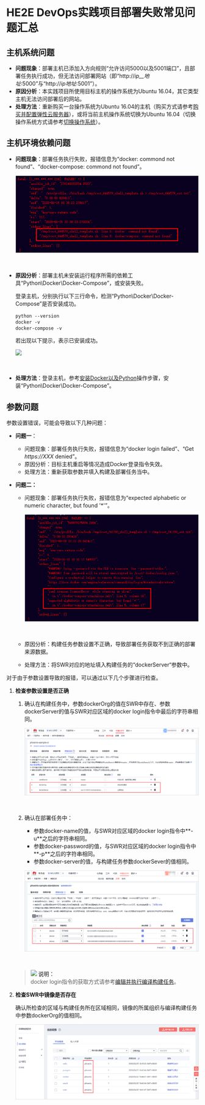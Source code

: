 # **HE2E DevOps实践项目部署失败常见问题汇总**<a name="devcloud_practice_2012"></a>

## **主机系统问题**<a name="section91323541792"></a>

-   **问题现象**：部署主机已添加入方向规则“允许访问5000以及5001端口”，且部署任务执行成功，但无法访问部署网站（即“http://_ip__地址_:5000”与“http://_ip地址_:5001”）。
-   **原因分析**：本实践项目所使用目标主机的操作系统为Ubuntu 16.04，其它类型主机无法访问部署后的网站。
-   **处理方法**：重新购买一台操作系统为Ubuntu 16.04的主机（购买方式请参考[购买并配置弹性云服务器](使用持续发布-在代码更新后自动完成应用部署（ECS篇）.md#section369110705717)），或将当前主机操作系统切换为Ubuntu 16.04（切换操作系统方式请参考[切换操作系统](https://support.huaweicloud.com/usermanual-ecs/zh-cn_topic_0031523135.html)）。

## **主机环境依赖问题**<a name="section3485193013108"></a>

-   **问题现象**：部署任务执行失败，报错信息为“docker: commond not found”、“docker-compose: commond not found”。

    ![](figures/13-常见问题-01.png)

      

-   **原因分析**：部署主机未安装运行程序所需的依赖工具“Python\\Docker\\Docker-Compose”，或安装失败。

    登录主机，分别执行以下三行命令，检测“Python\\Docker\\Docker-Compose”是否安装成功。

    ```
    python --version
    docker -v
    docker-compose -v
    ```

    若出现以下提示，表示已安装成功。

    ![](figures/10-ECS部署-02.png)

      

-   **处理方法**：登录主机，参考[安装Docker以及Python](使用持续发布-在代码更新后自动完成应用部署（ECS篇）.md#li792618518)操作步骤，安装“Python\\Docker\\Docker-Compose”。

## **参数问题**<a name="section26021344492"></a>

参数设置错误，可能会导致以下几种问题：

-   **问题一**：
    -   问题现象：部署任务执行失败，报错信息为“docker login failed”、“Get  _https://XXX_  denied”。
    -   原因分析：目标主机重启等情况造成Docker登录指令失效。
    -   处理方法：重新获取参数并填入构建及部署任务当中。

-   **问题二：**
    -   问题现象：部署任务执行失败，报错信息为“expected alphabetic or numeric character, but found '\*'”。

        ![](figures/13-常见问题-02.png)

          

    -   原因分析：构建任务参数设置不正确，导致部署任务获取不到正确的部署来源数据。
    -   处理方法：将SWR对应的地址填入构建任务的“dockerServer“参数中。


对于由于参数设置导致的报错，可以通过以下几个步骤进行检查。

1.  **检查参数设置是否正确**

    1.  确认在构建任务中，参数dockerOrg的值在SWR中存在、参数dockerServer的值与SWR对应区域的docker login指令中最后的字符串相同。

        ![](figures/13-常见问题-03.png)

          

    2.  确认在部署任务中：

        -   参数docker-name的值，与SWR对应区域的docker login指令中**-u**之后的字符串相同。
        -   参数docker-password的值，与SWR对应区域的docker login指令中**-p**之后的字符串相同。
        -   参数docker-server的值，与构建任务参数dockerSever的值相同。

        ![](figures/13-常见问题-04.png)

          

    >![](public_sys-resources/icon-note.gif) **说明：**   
    >docker login指令的获取方式请参考[编辑并执行编译构建任务](使用持续集成-加快代码质量反馈速度.md#li1383411387327)。  

2.  **检查SWR中镜像是否存在**

    确认所检查的区域与构建任务所在区域相同，镜像的所属组织与编译构建任务中参数dockerOrg的值相同。

    ![](figures/13-常见问题-05.png)

      



